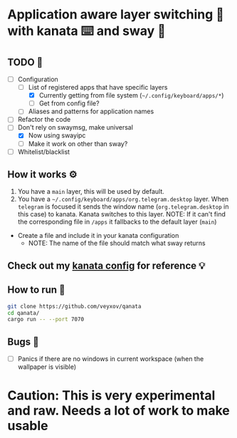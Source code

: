 # Application aware layer switching 🔁 with kanata ⌨️ and sway 💨

## TODO 📔
- [ ] Configuration
    - [ ] List of registered apps that have specific layers
        - [x] Currently getting from file system (`~/.config/keyboard/apps/*`)
        - [ ] Get from config file?
    - [ ] Aliases and patterns for application names

- [ ] Refactor the code
- [ ] Don't rely on swaymsg, make universal
    - [x] Now using swayipc
    - [ ] Make it work on other than sway?
- [ ] Whitelist/blacklist

## How it works ⚙️
1. You have a `main` layer, this will be used by default.
2. You have a `~/.config/keyboard/apps/org.telegram.desktop` layer.
    When `telegram` is focused it sends the window name (`org.telegram.desktop` in this case) to kanata.
    Kanata switches to this layer.
NOTE: If it can't find the corresponding file in `/apps` it fallbacks to the default layer (`main`)

- Create a file and include it in your kanata configuration
    - NOTE: The name of the file should match what sway returns

## Check out my [kanata config](https://github.com/veyxov/dots/tree/main/.config/keyboard) for reference 💡

## How to run 🏃
```sh
git clone https://github.com/veyxov/qanata
cd qanata/
cargo run -- --port 7070
```

## Bugs 🐞
- [ ] Panics if there are no windows in current workspace (when the wallpaper is visible)

# Caution: This is very experimental and raw. Needs a lot of work to make usable
